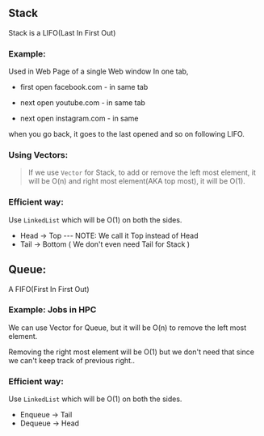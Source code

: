 ## **Stack**

Stack is a LIFO(Last In First Out)

### Example:

Used in Web Page of a single Web window
In one tab,

- first open facebook.com - in same tab

- next open youtube.com - in same tab

- next open instagram.com - in same

when you go back, it goes to the last opened and so on following LIFO.

### Using Vectors:
> If we use `Vector` for Stack, to add or remove the left most element, it will be O(n)  and  right most element(AKA top most), it will be O(1).


### Efficient way:

Use `LinkedList` which will be O(1) on both the sides.

- Head -> Top --- NOTE: We call it Top instead of Head
- Tail -> Bottom ( We don't even need Tail for Stack )


## **Queue**:

 A FIFO(First In First Out)

### Example: Jobs in HPC

We can use Vector for Queue, but it will be O(n) to remove the left most element.

Removing the right most element will be O(1) but we don't need that since we can't keep track of previous right..

### Efficient way:

Use `LinkedList` which will be O(1) on both the sides.

- Enqueue -> Tail
- Dequeue -> Head
